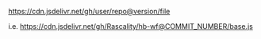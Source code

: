 https://cdn.jsdelivr.net/gh/user/repo@version/file

i.e.
https://cdn.jsdelivr.net/gh/Rascality/hb-wf@COMMIT_NUMBER/base.js
